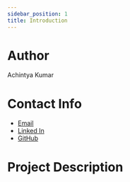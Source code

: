 ```yaml
---
sidebar_position: 1
title: Introduction
---
```


# Author

Achintya Kumar

# Contact Info

- [Email](mailto:ackintya@gmail.com)
- [Linked In](https://www.linkedin.com/in/achintya-kumar1/)
- [GitHub](https://github.com/ackintya)

# Project Description
